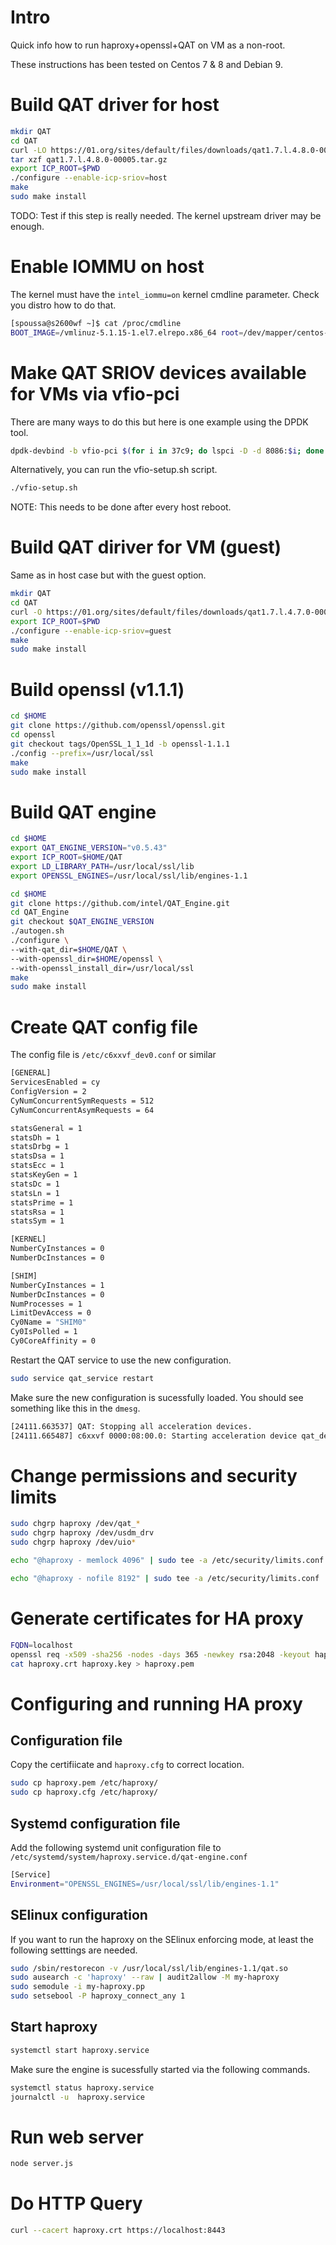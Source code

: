 # Intro

Quick info how to run haproxy+openssl+QAT on VM as a non-root.

These instructions has been tested on Centos 7 & 8 and Debian 9.

# Build QAT driver for host

```bash
mkdir QAT
cd QAT
curl -LO https://01.org/sites/default/files/downloads/qat1.7.l.4.8.0-00005.tar.gz
tar xzf qat1.7.l.4.8.0-00005.tar.gz
export ICP_ROOT=$PWD
./configure --enable-icp-sriov=host
make
sudo make install
```

TODO: Test if this step is really needed. The kernel upstream driver may be enough.

# Enable IOMMU on host 

The kernel must have the `intel_iommu=on` kernel cmdline parameter. Check you distro how to do that.

```bash
[spoussa@s2600wf ~]$ cat /proc/cmdline
BOOT_IMAGE=/vmlinuz-5.1.15-1.el7.elrepo.x86_64 root=/dev/mapper/centos-root ro crashkernel=auto rd.lvm.lv=centos/root rd.lvm.lv=centos/swap rhgb quiet intel_iommu=on
```

# Make QAT SRIOV devices available for VMs via vfio-pci

There are many ways to do this but here is one example using the DPDK tool.

```bash
dpdk-devbind -b vfio-pci $(for i in 37c9; do lspci -D -d 8086:$i; done|awk '{print $1}')
```

Alternatively, you can run the vfio-setup.sh script.

```bash
./vfio-setup.sh
```

NOTE: This needs to be done after every host reboot.

# Build QAT diriver for VM (guest)

Same as in host case but with the guest option.


```bash
mkdir QAT
cd QAT
curl -O https://01.org/sites/default/files/downloads/qat1.7.l.4.7.0-00006.tar.gz
export ICP_ROOT=$PWD
./configure --enable-icp-sriov=guest
make
sudo make install
```

# Build openssl (v1.1.1)

```bash
cd $HOME
git clone https://github.com/openssl/openssl.git
cd openssl
git checkout tags/OpenSSL_1_1_1d -b openssl-1.1.1
./config --prefix=/usr/local/ssl
make
sudo make install
```


# Build QAT engine

```bash
cd $HOME
export QAT_ENGINE_VERSION="v0.5.43"
export ICP_ROOT=$HOME/QAT
export LD_LIBRARY_PATH=/usr/local/ssl/lib
export OPENSSL_ENGINES=/usr/local/ssl/lib/engines-1.1
```

```bash
cd $HOME
git clone https://github.com/intel/QAT_Engine.git
cd QAT_Engine
git checkout $QAT_ENGINE_VERSION
./autogen.sh
./configure \
--with-qat_dir=$HOME/QAT \
--with-openssl_dir=$HOME/openssl \
--with-openssl_install_dir=/usr/local/ssl
make
sudo make install
```

# Create QAT config file

The config file is `/etc/c6xxvf_dev0.conf` or similar

```bash
[GENERAL]
ServicesEnabled = cy
ConfigVersion = 2
CyNumConcurrentSymRequests = 512
CyNumConcurrentAsymRequests = 64

statsGeneral = 1
statsDh = 1
statsDrbg = 1
statsDsa = 1
statsEcc = 1
statsKeyGen = 1
statsDc = 1
statsLn = 1
statsPrime = 1
statsRsa = 1
statsSym = 1

[KERNEL]
NumberCyInstances = 0
NumberDcInstances = 0

[SHIM]
NumberCyInstances = 1
NumberDcInstances = 0
NumProcesses = 1
LimitDevAccess = 0
Cy0Name = "SHIM0"
Cy0IsPolled = 1
Cy0CoreAffinity = 0
```

Restart the QAT service to use the new configuration.

```bash
sudo service qat_service restart
```

Make sure the new configuration is sucessfully loaded. You should see something like this in the `dmesg`.

```bash
[24111.663537] QAT: Stopping all acceleration devices.
[24111.665487] c6xxvf 0000:08:00.0: Starting acceleration device qat_dev0.
```

# Change permissions and security limits


```bash
sudo chgrp haproxy /dev/qat_*
sudo chgrp haproxy /dev/usdm_drv
sudo chgrp haproxy /dev/uio*

echo "@haproxy - memlock 4096" | sudo tee -a /etc/security/limits.conf

echo "@haproxy - nofile 8192" | sudo tee -a /etc/security/limits.conf
```

# Generate certificates for HA proxy

```bash
FQDN=localhost
openssl req -x509 -sha256 -nodes -days 365 -newkey rsa:2048 -keyout haproxy.key -out haproxy.crt -subj "/C=FI/O=Intel SSP/CN=${FQDN}"
cat haproxy.crt haproxy.key > haproxy.pem
```

# Configuring and running HA proxy

## Configuration file

Copy the certifiicate and `haproxy.cfg` to correct location.

```bash
sudo cp haproxy.pem /etc/haproxy/
sudo cp haproxy.cfg /etc/haproxy/
```

## Systemd configuration file

Add the following systemd unit configuration file to `/etc/systemd/system/haproxy.service.d/qat-engine.conf`

```bash
[Service]
Environment="OPENSSL_ENGINES=/usr/local/ssl/lib/engines-1.1"
```

## SElinux configuration

If you want to run the haproxy on the SElinux enforcing mode, at least the following setttings are needed.

```bash
sudo /sbin/restorecon -v /usr/local/ssl/lib/engines-1.1/qat.so
sudo ausearch -c 'haproxy' --raw | audit2allow -M my-haproxy
sudo semodule -i my-haproxy.pp
sudo setsebool -P haproxy_connect_any 1
```

## Start haproxy 

```bash
systemctl start haproxy.service
```

Make sure the engine is sucessfully started via the following commands.

```bash
systemctl status haproxy.service
journalctl -u  haproxy.service
```

# Run web server

```bash
node server.js
```

# Do HTTP Query

```bash
curl --cacert haproxy.crt https://localhost:8443
``` 
